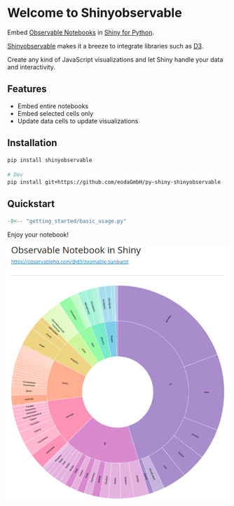 # Welcome to Shinyobservable

Embed [Observable Notebooks](https://observablehq.com/) in [Shiny for Python](https://shiny.posit.co/py/).

[Shinyobservable](https://github.com/eodaGmbH/py-shiny-observable) makes it a breeze to integrate libraries such as [D3](https://d3js.org/).

Create any kind of JavaScript visualizations and let Shiny handle your data and interactivity. 

## Features

* Embed entire notebooks
* Embed selected cells only
* Update data cells to update visualizations

## Installation

```bash
pip install shinyobservable

# Dev
pip install git+https://github.com/eodaGmbH/py-shiny-shinyobservable
```

## Quickstart

```python
-8<-- "getting_started/basic_usage.py"
```

Enjoy your notebook!

![](images/chart-cell.png)